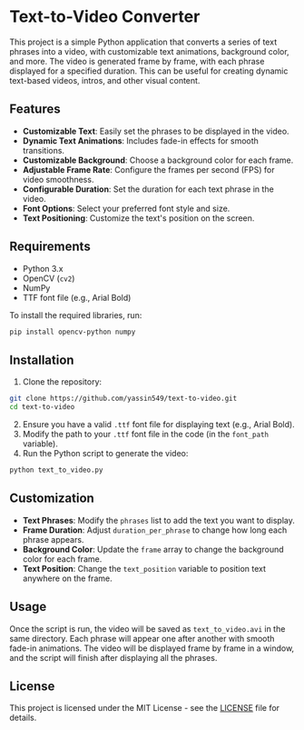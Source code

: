 
# Text-to-Video Converter

This project is a simple Python application that converts a series of text phrases into a video, with customizable text animations, background color, and more. The video is generated frame by frame, with each phrase displayed for a specified duration. This can be useful for creating dynamic text-based videos, intros, and other visual content.

## Features

- **Customizable Text**: Easily set the phrases to be displayed in the video.
- **Dynamic Text Animations**: Includes fade-in effects for smooth transitions.
- **Customizable Background**: Choose a background color for each frame.
- **Adjustable Frame Rate**: Configure the frames per second (FPS) for video smoothness.
- **Configurable Duration**: Set the duration for each text phrase in the video.
- **Font Options**: Select your preferred font style and size.
- **Text Positioning**: Customize the text's position on the screen.
  
## Requirements

- Python 3.x
- OpenCV (`cv2`)
- NumPy
- TTF font file (e.g., Arial Bold)

To install the required libraries, run:

```bash
pip install opencv-python numpy
```

## Installation

1. Clone the repository:

```bash
git clone https://github.com/yassin549/text-to-video.git
cd text-to-video
```

2. Ensure you have a valid `.ttf` font file for displaying text (e.g., Arial Bold).
3. Modify the path to your `.ttf` font file in the code (in the `font_path` variable).
4. Run the Python script to generate the video:

```bash
python text_to_video.py
```

## Customization

- **Text Phrases**: Modify the `phrases` list to add the text you want to display.
- **Frame Duration**: Adjust `duration_per_phrase` to change how long each phrase appears.
- **Background Color**: Update the `frame` array to change the background color for each frame.
- **Text Position**: Change the `text_position` variable to position text anywhere on the frame.

## Usage

Once the script is run, the video will be saved as `text_to_video.avi` in the same directory. Each phrase will appear one after another with smooth fade-in animations. The video will be displayed frame by frame in a window, and the script will finish after displaying all the phrases.

## License

This project is licensed under the MIT License - see the [LICENSE](LICENSE) file for details.

